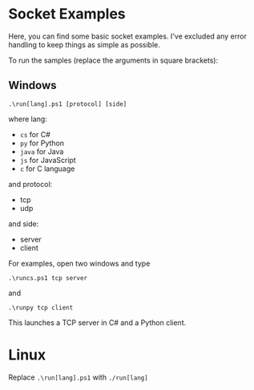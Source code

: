 # Socket Examples

Here, you can find some basic socket examples. 
I've excluded any error handling to keep things as simple as possible.

To run the samples (replace the arguments in square brackets):

## Windows

    .\run[lang].ps1 [protocol] [side]

where lang:

- `cs` for C#
- `py` for Python
- `java` for Java
- `js` for JavaScript
- `c` for C language

and protocol:

- tcp
- udp

and side:

- server
- client

For examples, open two windows and type

    .\runcs.ps1 tcp server

and

    .\runpy tcp client

This launches a TCP server in C# and a Python client.

# Linux

Replace `.\run[lang].ps1` with `./run[lang]`
